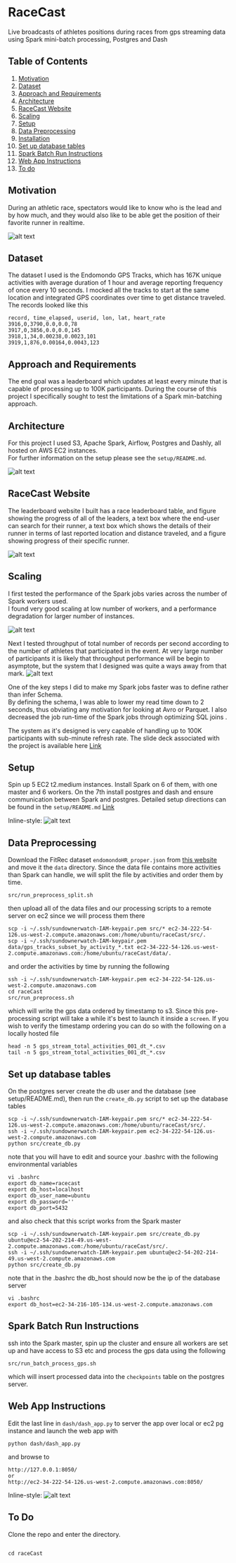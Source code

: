 
# RaceCast 

Live broadcasts of athletes positions during races from gps streaming data using Spark mini-batch processing, Postgres and Dash

## Table of Contents

1. [Motivation](README.md#motivation)
1. [Dataset](README.md#dataset)
1. [Approach and Requirements](README.md#approach-and-requirements)
1. [Architecture](README.md#architecture)
1. [RaceCast Website](README.md#racecast-website)
1. [Scaling](README.md#scaling)
1. [Setup](README.md#setup)
1. [Data Preprocessing](README.md#Data-preprocessing)
1. [Installation](README.md#installation)
1. [Set up database tables](README.md#set-up-database-tables)
1. [Spark Batch Run Instructions](README.md#Spark-Batch-Run-Instructions)
1. [Web App Instructions](README.md#Web-App-Instructions)
1. [To do](README.md#To-do)

## Motivation

During an athletic race, spectators would like to know who is the lead and by how much, and 
they would also like to be able get the position of their favorite runner in realtime.

![alt text](images/racecast_website.png "hover text")

## Dataset

The dataset I used is the Endomondo GPS Tracks, which has 167K unique activities with average duration of 1 hour and average reporting frequency of once every 10 seconds.
I mocked all the tracks to start at the same location and integrated GPS coordinates over time to get distance traveled.
The records looked like this

```
record, time_elapsed, userid, lon, lat, heart_rate
3916,0,3790,0.0,0.0,78
3917,0,3856,0.0,0.0,145
3918,1,34,0.00238,0.0023,101
3919,1,876,0.00164,0.0043,123
```

## Approach and Requirements 

The end goal was a leaderboard which updates at least every minute that is 
capable of processing up to 100K participants.
During the course of this project I specifically sought to test the limitations of a Spark min-batching approach.

## Architecture 

For this project I used S3, Apache Spark, Airflow, Postgres and Dashly, all hosted on AWS EC2 instances.  
For further information on the setup please see the `setup/README.md`.

![alt text](images/racecast_tech_stack.png "hover text")

## RaceCast Website 

The leaderboard website I built has a race leaderboard table, and figure showing the progress of all of the leaders,
a text box where the end-user can search for their runner, a text box which shows the details of their runner in 
terms of last reported location and distance traveled, and a figure showing progress of their specific runner.

![alt text](images/racecast_website.png "hover text")

## Scaling

I first tested the performance of the Spark jobs varies across the number of Spark workers used.  
I found very good scaling at low number of workers, and a performance degradation for larger number of instances.

![alt text](images/spark_timing_vs_instances.png "hover text")

Next I tested throughput of total number of records per second according to the number of athletes that participated in the event.
At very large number of participants it is likely that throughput performance will be begin to asymptote, but the 
system that I designed was quite a ways away from that mark.
![alt text](images/spark_throughput_vs_athlete.png "hover text")

One of the key steps I did to make my Spark jobs faster was to define rather than infer Schema.  
By defining the schema, I was able to lower my read time down to 2 seconds, thus obviating any motivation for looking at Avro or Parquet.
I also decreased the job run-time of the Spark jobs through optimizing SQL joins .

The system as it's designed is very capable of handling up to 100K participants with sub-minute refresh rate. 
The slide deck associated with the project is available here [Link](https://docs.google.com/presentation/d/1adAMNAweJTesi1wBvob6it1NHg30EQTFziq98p7KOAU/edit?usp=sharing)

## Setup

Spin up 5 EC2 t2.medium instances.  Install Spark on 6 of them, with one master and 6 workers.
On the 7th install postgres and dash and ensure communication between Spark and postgres.
Detailed setup directions can be found in the `setup/README.md` [Link](https://github.com/weathertrader/raceCast/tree/master/setup)

Inline-style: 
![alt text](images/racecast_tech_stack.png "hover text")

## Data Preprocessing 

Download the FitRec dataset `endomondoHR_proper.json` from [this website](https://sites.google.com/eng.ucsd.edu/fitrec-project/home) and move it the `data` directory.
Since the data file contains more activities than Spark can handle, we will split the file by activities and order them by time. 

```
src/run_preprocess_split.sh
```
then upload all of the data files and our processing scripts to a remote server on ec2 since we will process them there
```
scp -i ~/.ssh/sundownerwatch-IAM-keypair.pem src/* ec2-34-222-54-126.us-west-2.compute.amazonaws.com:/home/ubuntu/raceCast/src/.
scp -i ~/.ssh/sundownerwatch-IAM-keypair.pem data/gps_tracks_subset_by_activity_*.txt ec2-34-222-54-126.us-west-2.compute.amazonaws.com:/home/ubuntu/raceCast/data/.

```
and order the activities by time by running the following 
```
ssh -i ~/.ssh/sundownerwatch-IAM-keypair.pem ec2-34-222-54-126.us-west-2.compute.amazonaws.com
cd raceCast
src/run_preprocess.sh
```
which will write the gps data ordered by timestamp to s3. Since this pre-processing script will take a while it's best to launch it inside a `screen`.
 If you wish to verify the timestamp ordering you can do so with the following on a locally hosted file 
```
head -n 5 gps_stream_total_activities_001_dt_*.csv
tail -n 5 gps_stream_total_activities_001_dt_*.csv
```
## Set up database tables

On the postgres server create the db user and the database (see setup/README.md), then run the `create_db.py` script to set up the database tables 
```
scp -i ~/.ssh/sundownerwatch-IAM-keypair.pem src/* ec2-34-222-54-126.us-west-2.compute.amazonaws.com:/home/ubuntu/raceCast/src/.
ssh -i ~/.ssh/sundownerwatch-IAM-keypair.pem ec2-34-222-54-126.us-west-2.compute.amazonaws.com
python src/create_db.py
```
note that you will have to edit and source your .bashrc with the following environmental variables
```
vi .bashrc
export db_name=racecast
export db_host=localhost
export db_user_name=ubuntu
export db_password=''
export db_port=5432
```

and also check that this script works from the Spark master 

```
scp -i ~/.ssh/sundownerwatch-IAM-keypair.pem src/create_db.py ubuntu@ec2-54-202-214-49.us-west-2.compute.amazonaws.com:/home/ubuntu/raceCast/src/.
ssh -i ~/.ssh/sundownerwatch-IAM-keypair.pem ubuntu@ec2-54-202-214-49.us-west-2.compute.amazonaws.com
python src/create_db.py
```
note that in the .bashrc the db_host should now be the ip of the database server 
```
vi .bashrc
export db_host=ec2-34-216-105-134.us-west-2.compute.amazonaws.com
```

## Spark Batch Run Instructions 

ssh into the Spark master, spin up the cluster and ensure all workers are set up and have access to S3 etc and process the gps data using the following

```
src/run_batch_process_gps.sh
```
which will insert processed data into the `checkpoints` table on the postgres server.

## Web App Instructions 

Edit the last line in `dash/dash_app.py` to server the app over local or ec2 pg instance and launch the web app with 
```
python dash/dash_app.py 
```
and browse to 
```
http://127.0.0.1:8050/
or
http://ec2-34-222-54-126.us-west-2.compute.amazonaws.com:8050/
```







Inline-style: 
![alt text](example.png "hover text")


## To Do

Clone the repo and enter the directory.  

```git clone git@github.com:weathertrader/raceCast.git

cd raceCast
```

